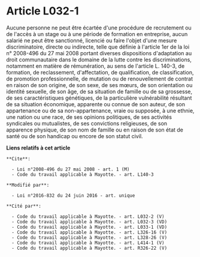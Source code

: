 # Article L032-1

Aucune personne ne peut être écartée d'une procédure de recrutement ou de l'accès à un stage ou à une période de formation en
entreprise, aucun salarié ne peut être sanctionné, licencié ou faire l'objet d'une mesure discriminatoire, directe ou
indirecte, telle que définie à l'article 1er de la loi n° 2008-496 du 27 mai 2008 portant diverses dispositions d'adaptation
au droit communautaire dans le domaine de la lutte contre les discriminations, notamment en matière de rémunération, au sens
de l'article L. 140-3, de formation, de reclassement, d'affectation, de qualification, de classification, de promotion
professionnelle, de mutation ou de renouvellement de contrat en raison de son origine, de son sexe, de ses mœurs, de son
orientation ou identité sexuelle, de son âge, de sa situation de famille ou de sa grossesse, de ses caractéristiques
génétiques, de la particulière vulnérabilité résultant de sa situation économique, apparente ou connue de son auteur, de son
appartenance ou de sa non-appartenance, vraie ou supposée, à une ethnie, une nation ou une race, de ses opinions politiques,
de ses activités syndicales ou mutualistes, de ses convictions religieuses, de son apparence physique, de son nom de famille
ou en raison de son état de santé ou de son handicap ou encore de son statut civil.

**Liens relatifs à cet article**

	**Cite**:

	  - Loi n°2008-496 du 27 mai 2008 - art. 1 (M)
	  - Code du travail applicable à Mayotte. - art. L140-3

	**Modifié par**:

	  - Loi n°2016-832 du 24 juin 2016 - art. unique

	**Cité par**:

	  - Code du travail applicable à Mayotte. - art. L032-2 (V)
	  - Code du travail applicable à Mayotte. - art. L032-3 (VD)
	  - Code du travail applicable à Mayotte. - art. L033-1 (VD)
	  - Code du travail applicable à Mayotte. - art. L326-16 (V)
	  - Code du travail applicable à Mayotte. - art. L328-26 (V)
	  - Code du travail applicable à Mayotte. - art. L414-1 (V)
	  - Code du travail applicable à Mayotte. - art. R326-22 (V)
